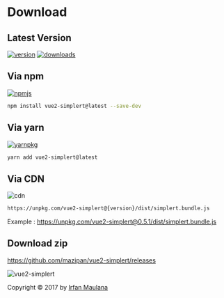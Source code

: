 # Download

## Latest Version

[![version](https://img.shields.io/npm/v/vue2-simplert.svg?maxAge=3600)](https://www.npmjs.com/package/vue2-simplert)
[![downloads](https://img.shields.io/npm/dt/vue2-simplert.svg?maxAge=3600)](https://www.npmjs.com/package/vue2-simplert) 

## Via npm

[![npmjs](https://img.shields.io/badge/download-npmjs-red.svg?maxAge=3600)](https://www.npmjs.com/package/vue2-simplert) 

```bash
npm install vue2-simplert@latest --save-dev
```

## Via yarn

[![yarnpkg](https://img.shields.io/badge/download-yarn-blue.svg?maxAge=3600)](https://yarnpkg.com/en/package/vue2-simplert)

```bash
yarn add vue2-simplert@latest
```

## Via CDN

![cdn](https://img.shields.io/badge/download-cdn-green.svg?maxAge=3600)

```bash
https://unpkg.com/vue2-simplert@{version}/dist/simplert.bundle.js
```

Example : https://unpkg.com/vue2-simplert@0.5.1/dist/simplert.bundle.js

## Download zip

https://github.com/mazipan/vue2-simplert/releases

![vue2-simplert](https://mazipan.github.io/vue2-simplert/images/vue2-simplert-logo.png)

Copyright © 2017 by [Irfan Maulana](https://github.com/mazipan/)